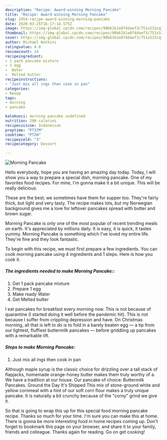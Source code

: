 ```yaml
---
description: "Recipe: Award-winning Morning Pancake"
title: "Recipe: Award-winning Morning Pancake"
slug: 2454-recipe-award-winning-morning-pancake
date: 2020-03-25T16:17:14.575Z
image: https://img-global.cpcdn.com/recipes/90b61b1e074daef3/751x532cq70/morning-pancake-recipe-main-photo.jpg
thumbnail: https://img-global.cpcdn.com/recipes/90b61b1e074daef3/751x532cq70/morning-pancake-recipe-main-photo.jpg
cover: https://img-global.cpcdn.com/recipes/90b61b1e074daef3/751x532cq70/morning-pancake-recipe-main-photo.jpg
author: Michael Watkins
ratingvalue: 4.8
reviewcount: 14
recipeingredient:
- 1 pack pancake mixture
- 1 egg
-  Water
-  Melted butter
recipeinstructions:
- "Just mix all ings then cook in pan"
categories:
- Resep
tags:
- morning
- pancake

katakunci: morning pancake undefined
nutrition: 290 calories
recipecuisine: Indonesian
preptime: "PT37M"
cooktime: "PT2H"
recipeyield: "3"
recipecategory: Dessert

---
```



![Morning Pancake](https://img-global.cpcdn.com/recipes/90b61b1e074daef3/751x532cq70/morning-pancake-recipe-main-photo.jpg)

Hello everybody, hope you are having an amazing day today. Today, I will show you a way to prepare a special dish, morning pancake. One of my favorites food recipes. For mine, I'm gonna make it a bit unique. This will be really delicious.

These are the best; we sometimes have them for supper too. They&#39;re fairly thick, but light and very tasty. The recipe makes lots, but my Norwegian background gives me a love for leftover pancakes spread with butter and brown sugar.

Morning Pancake is only one of the most popular of recent trending meals on earth. It's appreciated by millions daily. It is easy, it is quick, it tastes yummy. Morning Pancake is something which I've loved my entire life. They're fine and they look fantastic.


To begin with this recipe, we must first prepare a few ingredients. You can cook morning pancake using 4 ingredients and 1 steps. Here is how you cook it.

##### The ingredients needed to make Morning Pancake::

1. Get 1 pack pancake mixture
1. Prepare 1 egg
1. Make ready  Water
1. Get  Melted butter


I eat pancakes for breakfast every morning now. This is not because of quarantine (I started doing it well before the pandemic hit). This is not because I suffer from crippling depression and have. On Christmas morning, all that is left to do is to fold in a barely beaten egg — a tip from our lightest, fluffiest buttermilk pancakes — before griddling up pancakes with a remarkable lift. 

##### Steps to make Morning Pancake:

1. Just mix all ings then cook in pan


Although maple syrup is the classic choice for drizzling over a tall stack of flapjacks, homemade orange-honey butter makes them truly worthy of a. We have a tradition at our house. Our pancake of choice: Buttermilk Pancakes. Ground the Day It&#39;s Shipped This mix of stone-ground white and yellow cornmeal with a hint of our soft corn flour makes a truly unique pancake. It is naturally a bit crunchy because of the &#34;corny&#34; grind we give it. 

So that is going to wrap this up for this special food morning pancake recipe. Thanks so much for your time. I'm sure you can make this at home. There is gonna be more interesting food in home recipes coming up. Don't forget to bookmark this page on your browser, and share it to your family, friends and colleague. Thanks again for reading. Go on get cooking!
